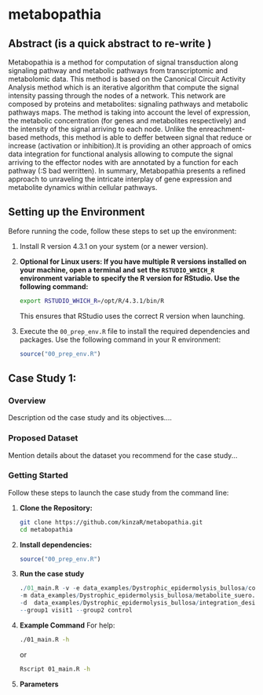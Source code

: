 # metabopathia
## Abstract (is a quick abstract to re-write )
Metabopathia is a method for computation of signal transduction along signaling pathway and metabolic pathways from transcriptomic and metabolomic data. This method is based on the Canonical Circuit Activity Analysis method which is an iterative algorithm that compute the signal intensity passing through the nodes of a network. This network are composed by proteins and metabolites: signaling pathways and metabolic pathways maps.
The method is taking into account the level of expression, the metabolic concentration (for genes and metabolites respectively) and the intensity of the signal arriving to each node. Unlike the enreachment-based methods, this method is able to deffer between signal that reduce or increase (activation or inhibition).It is providing an other approach of omics data integration for functional analysis allowing to compute the signal arriving to the effector nodes with are annotated by a function for each pathway (:S bad werritten). 
In summary, Metabopathia presents a refined approach to unraveling the intricate interplay of gene expression and metabolite dynamics within cellular pathways.

## Setting up the Environment

Before running the code, follow these steps to set up the environment:

1. Install R version 4.3.1 on your system (or a newer version).

2.  **Optional for Linux users: If you have multiple R versions installed on your machine, open a terminal and set the `RSTUDIO_WHICH_R` environment variable to specify the R version for RStudio. Use the following command:**

    ```bash
    export RSTUDIO_WHICH_R=/opt/R/4.3.1/bin/R
    ```

    This ensures that RStudio uses the correct R version when launching.


3. Execute the `00_prep_env.R` file to install the required dependencies and packages. Use the following command in your R environment:

    ```R
    source("00_prep_env.R")
    ```

## Case Study 1:

### Overview
Description od the case study and its objectives....

### Proposed Dataset
Mention details about the dataset you recommend for the case study...

### Getting Started
Follow these steps to launch the case study from the command line:

1. **Clone the Repository:**
   ```bash
   git clone https://github.com/kinzaR/metabopathia.git
   cd metabopathia 
   ```
2. **Install dependencies:**
    ```R
    source("00_prep_env.R")
    ```
3. **Run the case study**
    ```R
    ./01_main.R -v -e data_examples/Dystrophic_epidermolysis_bullosa/counts_TMM_normalization.tsv \
    -m data_examples/Dystrophic_epidermolysis_bullosa/metabolite_suero.tsv \
    -d  data_examples/Dystrophic_epidermolysis_bullosa/integration_design.tsv \
    --group1 visit1 --group2 control
    ```
4. **Example Command**
For help: 
   ```bash
   ./01_main.R -h 
   ```
   or 
   ```bash
   Rscript 01_main.R -h 
   ```
4. **Parameters**

